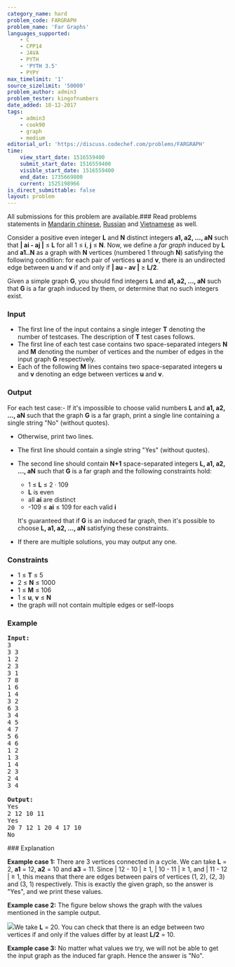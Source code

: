 ```yaml
---
category_name: hard
problem_code: FARGRAPH
problem_name: 'Far Graphs'
languages_supported:
    - C
    - CPP14
    - JAVA
    - PYTH
    - 'PYTH 3.5'
    - PYPY
max_timelimit: '1'
source_sizelimit: '50000'
problem_author: admin3
problem_tester: kingofnumbers
date_added: 18-12-2017
tags:
    - admin3
    - cook90
    - graph
    - medium
editorial_url: 'https://discuss.codechef.com/problems/FARGRAPH'
time:
    view_start_date: 1516559400
    submit_start_date: 1516559400
    visible_start_date: 1516559400
    end_date: 1735669800
    current: 1525198966
is_direct_submittable: false
layout: problem
---
```

All submissions for this problem are available.### Read problems statements in [Mandarin chinese](http://www.codechef.com/download/translated/COOK90/mandarin/FARGRAPH.pdf), [Russian](http://www.codechef.com/download/translated/COOK90/russian/FARGRAPH.pdf) and [Vietnamese](http://www.codechef.com/download/translated/COOK90/vietnamese/FARGRAPH.pdf) as well.

Consider a positive even integer **L** and **N** distinct integers **a1, a2, ..., aN** such that **| ai - aj |** ≤ **L** for all 1 ≤ **i**, **j** ≤ **N**. Now, we define a _far graph_ induced by **L** and **a1..N** as a graph with **N** vertices (numbered 1 through **N**) satisfying the following condition: for each pair of vertices **u** and **v**, there is an undirected edge between **u** and **v** if and only if **| au - av |** ≥ **L/2**.

Given a simple graph **G**, you should find integers **L** and **a1, a2, ..., aN** such that **G** is a far graph induced by them, or determine that no such integers exist.

### Input

- The first line of the input contains a single integer **T** denoting the number of testcases. The description of **T** test cases follows.
- The first line of each test case contains two space-separated integers **N** and **M** denoting the number of vertices and the number of edges in the input graph **G** respectively.
- Each of the following **M** lines contains two space-separated integers **u** and **v** denoting an edge between vertices **u** and **v**.

### Output

For each test case:- If it's impossible to choose valid numbers **L** and **a1, a2, ..., aN** such that the graph **G** is a far graph, print a single line containing a single string "No" (without quotes).
- Otherwise, print two lines.
- The first line should contain a single string "Yes" (without quotes).
- The second line should contain **N+1** space-separated integers **L, a1, a2, ..., aN** such that **G** is a far graph and the following constraints hold: 
  - 1 ≤ **L** ≤ 2 · 109
  - **L** is even
  - all **ai** are distinct
  - -109 ≤ **ai** ≤ 109 for each valid **i**
  
  It's guaranteed that if **G** is an induced far graph, then it's possible to choose **L, a1, a2, ..., aN** satisfying these constraints.
- If there are multiple solutions, you may output any one.

### Constraints

- 1 ≤ **T** ≤ 5
- 2 ≤ **N** ≤ 1000
- 1 ≤ **M** ≤ 106
- 1 ≤ **u**, **v** ≤ **N**
- the graph will not contain multiple edges or self-loops

### Example

<pre><b>Input:</b>
3
3 3
1 2
2 3
3 1
7 8
1 6
1 4
3 2
6 3
3 4
4 5
4 7
5 6
4 6
1 2
1 3
1 4
2 3
2 4
3 4

<b>Output:</b>
Yes
2 12 10 11
Yes
20 7 12 1 20 4 17 10
No
</pre>### Explanation

**Example case 1:** There are 3 vertices connected in a cycle. We can take **L** = 2, **a1** = 12, **a2** = 10 and **a3** = 11. Since | 12 - 10 | ≥ 1, | 10 - 11 | ≥ 1, and | 11 - 12 | ≥ 1, this means that there are edges between pairs of vertices (1, 2), (2, 3) and (3, 1) respectively. This is exactly the given graph, so the answer is "Yes", and we print these values.

**Example case 2:** The figure below shows the graph with the values mentioned in the sample output.

![](https://codechef_shared.s3.amazonaws.com/download/upload/ACM17GWR/FARGRAPH.png)We take **L** = 20. You can check that there is an edge between two vertices if and only if the values differ by at least **L/2** = 10.

**Example case 3:** No matter what values we try, we will not be able to get the input graph as the induced far graph. Hence the answer is "No".
